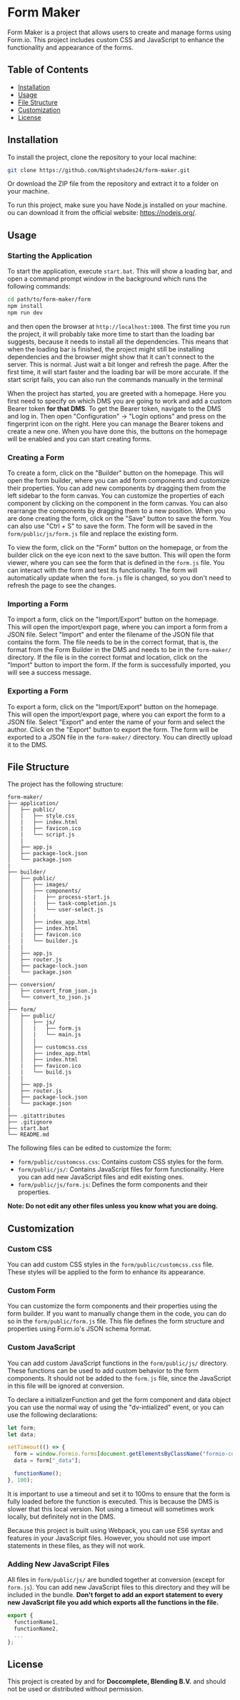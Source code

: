 # Form Maker

Form Maker is a project that allows users to create and manage forms using Form.io. 
This project includes custom CSS and JavaScript to enhance the functionality and appearance of the forms.

## Table of Contents

- [Installation](#installation)
- [Usage](#usage)
- [File Structure](#file-structure)
- [Customization](#customization)
- [License](#license)

## Installation

To install the project, clone the repository to your local machine:

```bash
git clone https://github.com/Nightshades24/form-maker.git
```

Or download the ZIP file from the repository and extract it to a folder on your machine.

To run this project, make sure you have Node.js installed on your machine.
ou can download it from the official website: https://nodejs.org/.

## Usage
### Starting the Application

To start the application, execute `start.bat`.
This will show a loading bar, and open a command prompt window in the background which runs the following commands:

```bash
cd path/to/form-maker/form
npm install
npm run dev
```
and then open the browser at `http://localhost:1000`.
The first time you run the project, it will probably take more time to start than the loading bar suggests, because it needs to install all the dependencies.
This means that when the loading bar is finished, the project might still be installing dependencies and the browser might show that it can't connect to the server.
This is normal. Just wait a bit longer and refresh the page.
After the first time, it will start faster and the loading bar will be more accurate.
If the start script fails, you can also run the commands manually in the terminal

When the project has started, you are greeted with a homepage.
Here you first need to specify on which DMS you are going to work and add a custom Bearer token **for that DMS**.
To get the Bearer token, navigate to the DMS and log in.
Then open "Configuration" -> "Login options" and press on the fingerprint icon on the right.
Here you can manage the Bearer tokens and create a new one.
When you have done this, the buttons on the homepage will be enabled and you can start creating forms.

### Creating a Form

To create a form, click on the "Builder" button on the homepage.
This will open the form builder, where you can add form components and customize their properties.
You can add new components by dragging them from the left sidebar to the form canvas.
You can customize the properties of each component by clicking on the component in the form canvas.
You can also rearrange the components by dragging them to a new position.
When you are done creating the form, click on the "Save" button to save the form.
You can also use "Ctrl + S" to save the form.
The form will be saved in the `form/public/js/form.js` file and replace the existing form.

To view the form, click on the "Form" button on the homepage, or from the builder click on the eye icon next to the save button.
This will open the form viewer, where you can see the form that is defined in the `form.js` file.
You can interact with the form and test its functionality.
The form will automatically update when the `form.js` file is changed, so you don't need to refresh the page to see the changes.

### Importing a Form

To import a form, click on the "Import/Export" button on the homepage.
This will open the import/export page, where you can import a form from a JSON file.
Select "Import" and enter the filename of the JSON file that contains the form.
The file needs to be in the correct format, that is, the format from the Form Builder in the DMS and needs to be in the `form-maker/` directory.
If the file is in the correct format and location, click on the "Import" button to import the form.
If the form is successfully imported, you will see a success message.

### Exporting a Form

To export a form, click on the "Import/Export" button on the homepage.
This will open the import/export page, where you can export the form to a JSON file.
Select "Export" and enter the name of your form and select the author.
Click on the "Export" button to export the form.
The form will be exported to a JSON file in the `form-maker/` directory.
You can directly upload it to the DMS.

## File Structure

The project has the following structure:

```
form-maker/
├── application/
│   ├── public/
│   |   ├── style.css
│   |   ├── index.html
│   |   ├── favicon.ico
│   |   └── script.js
│   |
│   ├── app.js
│   ├── package-lock.json
│   └── package.json
|
├── builder/
│   ├── public/
│   │   ├── images/
│   │   ├── components/
│   │   |   ├── process-start.js
│   │   |   ├── task-completion.js
│   │   |   └── user-select.js
│   │   |
│   │   ├── index_app.html
│   │   ├── index.html
│   |   ├── favicon.ico
│   |   └── builder.js
|   |
│   ├── app.js
│   ├── router.js
│   ├── package-lock.json
│   └── package.json
|
├── conversion/
│   ├── convert_from_json.js
│   └── convert_to_json.js
|
├── form/
│   ├── public/
│   │   ├── js/
│   │   |   ├── form.js
│   │   |   └── main.js
│   │   |
│   │   ├── customcss.css
│   │   ├── index_app.html
│   │   ├── index.html
│   |   ├── favicon.ico
│   |   └── build.js
|   |
│   ├── app.js
│   ├── router.js
│   ├── package-lock.json
│   └── package.json
|
├── .gitattributes
├── .gitignore
├── start.bat
└── README.md
```

The following files can be edited to customize the form:
- `form/public/customcss.css`: Contains custom CSS styles for the form.
- `form/public/js/`: Contains JavaScript files for form functionality. Here you can add new JavaScript files and edit existing ones.
- `form/public/js/form.js`: Defines the form components and their properties.

**Note: Do not edit any other files unless you know what you are doing.**

## Customization

### Custom CSS

You can add custom CSS styles in the `form/public/customcss.css` file. 
These styles will be applied to the form to enhance its appearance.

### Custom Form

You can customize the form components and their properties using the form builder.
If you want to manually change them in the code, you can do so in the `form/public/form.js` file.
This file defines the form structure and properties using Form.io's JSON schema format.

### Custom JavaScript

You can add custom JavaScript functions in the `form/public/js/` directory.
These functions can be used to add custom behavior to the form components.
It should not be added to the `form.js` file, since the JavaScript in this file will be ignored at conversion.

To declare a initializerFunction and get the form component and data object you can use the normal way of using the "dv-intialized" event, or you can use the following declarations:

```javascript
let form;
let data;

setTimeout(() => {
  form = window.Formio.forms[document.getElementsByClassName("formio-component-form")[0].id];
  data = form["_data"];

  functionName();
}, 100);
```

It is important to use a timeout and set it to 100ms to ensure that the form is fully loaded before the function is executed.
This is because the DMS is slower that this local version.
Not using a timeout will sometimes work locally, but definitely not in the DMS.

Because this project is built using Webpack, you can use ES6 syntax and features in your JavaScript files.
However, you should not use import statements in these files, as they will not work.

### Adding New JavaScript Files
All files in `form/public/js/` are bundled together at conversion (except for `form.js`).
You can add new JavaScript files to this directory and they will be included in the bundle.
**Don't forget to add an export statement to every new JavaScript file you add which exports all the functions in the file.**

```javascript
export { 
  functionName1, 
  functionName2, 
  ... 
};
```

## License

This project is created by and for **Doccomplete, Blending B.V.** and should not be used or distributed without permission.
